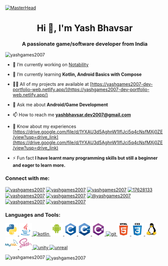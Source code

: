 [![MasterHead](https://www.mygo.ge/uploads/blog/1584023795.jpg)](https://yashgames2007-dev-portfolio-web.netlify.app/)
<h1 align="center">Hi 👋, I'm Yash Bhavsar</h1>
<h3 align="center">A passionate game/software developer from India</h3>

<p align="left"> <img src="https://komarev.com/ghpvc/?username=yashgames2007&label=Profile%20views&color=0e75b6&style=flat" alt="yashgames2007" /> </p>

- 🔭 I’m currently working on [Notability](https://github.com/TheAnand2303/Notability)

- 🌱 I’m currently learning **Kotlin, Android Basics with Compose**

- 👨‍💻 All of my projects are available at [https://yashgames2007-dev-portfolio-web.netlify.app/](https://yashgames2007-dev-portfolio-web.netlify.app/)

- 💬 Ask me about **Android/Game Development**

- 📫 How to reach me **yashbhavsar.dev2007@gmail.com**

- 📄 Know about my experiences [https://drive.google.com/file/d/1YXAU3d5AghnW1lflJci5q4cNsfMXj0ZE/view?usp=drive_link](https://drive.google.com/file/d/1YXAU3d5AghnW1lflJci5q4cNsfMXj0ZE/view?usp=drive_link)

- ⚡ Fun fact **I have learnt many programming skills but still a beginner and eager to learn more.**

<h3 align="left">Connect with me:</h3>
<p align="left">
<a href="https://codepen.io/yashgames2007" target="blank"><img align="center" src="https://raw.githubusercontent.com/rahuldkjain/github-profile-readme-generator/master/src/images/icons/Social/codepen.svg" alt="yashgames2007" height="30" width="40" /></a>
<a href="https://twitter.com/yashgames2007" target="blank"><img align="center" src="https://raw.githubusercontent.com/rahuldkjain/github-profile-readme-generator/master/src/images/icons/Social/twitter.svg" alt="yashgames2007" height="30" width="40" /></a>
<a href="https://linkedin.com/in/yashgames2007" target="blank"><img align="center" src="https://raw.githubusercontent.com/rahuldkjain/github-profile-readme-generator/master/src/images/icons/Social/linked-in-alt.svg" alt="yashgames2007" height="30" width="40" /></a>
<a href="https://stackoverflow.com/users/17628133" target="blank"><img align="center" src="https://raw.githubusercontent.com/rahuldkjain/github-profile-readme-generator/master/src/images/icons/Social/stack-overflow.svg" alt="17628133" height="30" width="40" /></a>
<a href="https://kaggle.com/yashgames2007" target="blank"><img align="center" src="https://raw.githubusercontent.com/rahuldkjain/github-profile-readme-generator/master/src/images/icons/Social/kaggle.svg" alt="yashgames2007" height="30" width="40" /></a>
<a href="https://instagram.com/yashgames2007" target="blank"><img align="center" src="https://raw.githubusercontent.com/rahuldkjain/github-profile-readme-generator/master/src/images/icons/Social/instagram.svg" alt="yashgames2007" height="30" width="40" /></a>
<a href="https://medium.com/@yashgames2007" target="blank"><img align="center" src="https://raw.githubusercontent.com/rahuldkjain/github-profile-readme-generator/master/src/images/icons/Social/medium.svg" alt="@yashgames2007" height="30" width="40" /></a>
<a href="https://www.leetcode.com/yashgames2007" target="blank"><img align="center" src="https://raw.githubusercontent.com/rahuldkjain/github-profile-readme-generator/master/src/images/icons/Social/leet-code.svg" alt="yashgames2007" height="30" width="40" /></a>
<a href="https://auth.geeksforgeeks.org/user/yashgames2007" target="blank"><img align="center" src="https://raw.githubusercontent.com/rahuldkjain/github-profile-readme-generator/master/src/images/icons/Social/geeks-for-geeks.svg" alt="yashgames2007" height="30" width="40" /></a>
</p>

<h3 align="left">Languages and Tools:</h3>
<p align="left">  <a href="https://www.python.org" target="_blank" rel="noreferrer"> <img src="https://raw.githubusercontent.com/devicons/devicon/master/icons/python/python-original.svg" alt="python" width="40" height="40"/> </a>  <a href="https://www.java.com" target="_blank" rel="noreferrer"> <img src="https://raw.githubusercontent.com/devicons/devicon/master/icons/java/java-original.svg" alt="java" width="40" height="40"/> </a> <a href="https://kotlinlang.org" target="_blank" rel="noreferrer"> <img src="https://www.vectorlogo.zone/logos/kotlinlang/kotlinlang-icon.svg" alt="kotlin" width="40" height="40"/> </a> <a href="https://developer.android.com" target="_blank" rel="noreferrer"> <img src="https://raw.githubusercontent.com/devicons/devicon/master/icons/android/android-original-wordmark.svg" alt="android" width="40" height="40"/> </a> <a href="https://www.cprogramming.com/" target="_blank" rel="noreferrer"> <img src="https://raw.githubusercontent.com/devicons/devicon/master/icons/c/c-original.svg" alt="c" width="40" height="40"/> </a> <a href="https://www.w3schools.com/cpp/" target="_blank" rel="noreferrer"> <img src="https://raw.githubusercontent.com/devicons/devicon/master/icons/cplusplus/cplusplus-original.svg" alt="cplusplus" width="40" height="40"/> </a> <a href="https://www.w3schools.com/cs/" target="_blank" rel="noreferrer"> <img src="https://raw.githubusercontent.com/devicons/devicon/master/icons/csharp/csharp-original.svg" alt="csharp" width="40" height="40"/> </a> <a href="https://git-scm.com/" target="_blank" rel="noreferrer"> <img src="https://www.vectorlogo.zone/logos/git-scm/git-scm-icon.svg" alt="git" width="40" height="40"/> </a> <a href="https://www.w3.org/html/" target="_blank" rel="noreferrer"> <img src="https://raw.githubusercontent.com/devicons/devicon/master/icons/html5/html5-original-wordmark.svg" alt="html5" width="40" height="40"/> </a> <a href="https://www.w3schools.com/css/" target="_blank" rel="noreferrer"> <img src="https://raw.githubusercontent.com/devicons/devicon/master/icons/css3/css3-original-wordmark.svg" alt="css3" width="40" height="40"/> </a> <a href="https://www.linux.org/" target="_blank" rel="noreferrer"> <img src="https://raw.githubusercontent.com/devicons/devicon/master/icons/linux/linux-original.svg" alt="linux" width="40" height="40"/> </a> <a href="https://www.mysql.com/" target="_blank" rel="noreferrer"> <img src="https://raw.githubusercontent.com/devicons/devicon/master/icons/mysql/mysql-original-wordmark.svg" alt="mysql" width="40" height="40"/> </a> <a href="https://sass-lang.com" target="_blank" rel="noreferrer"> <img src="https://raw.githubusercontent.com/devicons/devicon/master/icons/sass/sass-original.svg" alt="sass" width="40" height="40"/> </a> <a href="https://unity.com/" target="_blank" rel="noreferrer"> <img src="https://www.vectorlogo.zone/logos/unity3d/unity3d-icon.svg" alt="unity" width="40" height="40"/> </a> <a href="https://unrealengine.com/" target="_blank" rel="noreferrer"> <img src="https://raw.githubusercontent.com/kenangundogan/fontisto/036b7eca71aab1bef8e6a0518f7329f13ed62f6b/icons/svg/brand/unreal-engine.svg" alt="unreal" width="40" height="40"/> </a> </p>

<p><img align="left" src="https://github-readme-stats.vercel.app/api/top-langs?username=yashgames2007&show_icons=true&locale=en&layout=compact" alt="yashgames2007" /></p>

<p>&nbsp;<img align="center" src="https://github-readme-stats.vercel.app/api?username=yashgames2007&show_icons=true&locale=en" alt="yashgames2007" /></p>
